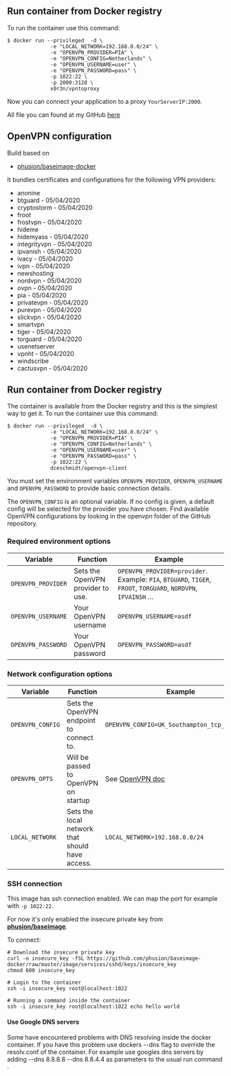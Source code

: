 
## Run container from Docker registry
To run the container use this command:

```
$ docker run --privileged  -d \
              -e "LOCAL_NETWORK=192.168.0.0/24" \
              -e "OPENVPN_PROVIDER=PIA" \
              -e "OPENVPN_CONFIG=Netherlands" \
              -e "OPENVPN_USERNAME=user" \
              -e "OPENVPN_PASSWORD=pass" \
              -p 1022:22 \
              -p 2000:3128 \
              x0r3n/vpntoproxy
```

Now you can connect your application to a proxy `YourServerIP:2000`.

All file you can found at my GitHub [here](https://github.com/x0r3n/vpntoproxy)

## OpenVPN configuration
Build based on
* [phusion/baseimage-docker](https://github.com/phusion/baseimage-docker)

It bundles certificates and configurations for the following VPN providers:
* anonine
* btguard - 05/04/2020
* cryptostorm - 05/04/2020
* froot
* frostvpn - 05/04/2020
* hideme
* hidemyass - 05/04/2020 
* integrityvpn - 05/04/2020
* ipvanish - 05/04/2020
* ivacy - 05/04/2020
* ivpn - 05/04/2020
* newshosting
* nordvpn - 05/04/2020
* ovpn - 05/04/2020
* pia - 05/04/2020
* privatevpn - 05/04/2020
* purevpn - 05/04/2020
* slickvpn - 05/04/2020
* smartvpn
* tiger - 05/04/2020
* torguard - 05/04/2020
* usenetserver
* vpnht - 05/04/2020
* windscribe
* cactusvpn - 05/04/2020

## Run container from Docker registry
The container is available from the Docker registry and this is the simplest way to get it.
To run the container use this command:

```
$ docker run --privileged  -d \
              -e "LOCAL_NETWORK=192.168.0.0/24" \
              -e "OPENVPN_PROVIDER=PIA" \
              -e "OPENVPN_CONFIG=Netherlands" \
              -e "OPENVPN_USERNAME=user" \
              -e "OPENVPN_PASSWORD=pass" \
              -p 1022:22 \
              dceschmidt/openvpn-client
```

You must set the environment variables `OPENVPN_PROVIDER`, `OPENVPN_USERNAME` and `OPENVPN_PASSWORD` to provide basic connection details.

The `OPENVPN_CONFIG` is an optional variable. If no config is given, a default config will be selected for the provider you have chosen.
Find available OpenVPN configurations by looking in the openvpn folder of the GitHub repository.

### Required environment options
| Variable | Function | Example |
|----------|----------|-------|
|`OPENVPN_PROVIDER` | Sets the OpenVPN provider to use. | `OPENVPN_PROVIDER=provider`. Example: `PIA`, `BTGUARD`, `TIGER`, `FROOT`, `TORGUARD`, `NORDVPN`, `IPVAINSH` ... |
|`OPENVPN_USERNAME`|Your OpenVPN username |`OPENVPN_USERNAME=asdf`|
|`OPENVPN_PASSWORD`|Your OpenVPN password |`OPENVPN_PASSWORD=asdf`|

### Network configuration options
| Variable | Function | Example |
|----------|----------|-------|
|`OPENVPN_CONFIG` | Sets the OpenVPN endpoint to connect to. | `OPENVPN_CONFIG=UK_Southampton_tcp_server_01`|
|`OPENVPN_OPTS` | Will be passed to OpenVPN on startup | See [OpenVPN doc](https://openvpn.net/index.php/open-source/documentation/manuals/65-openvpn-20x-manpage.html) |
|`LOCAL_NETWORK` | Sets the local network that should have access. | `LOCAL_NETWORK=192.168.0.0/24`|

### SSH connection
This image has ssh connection enabled.
We can map the port for example with `-p 1022:22`.

For now it's only enabled the insecure private key from **[phusion/baseimage](https://github.com/phusion/baseimage-docker)**.

To connect:
```shell
# Download the insecure private key
curl -o insecure_key -fSL https://github.com/phusion/baseimage-docker/raw/master/image/services/sshd/keys/insecure_key
chmod 600 insecure_key

# Login to the container
ssh -i insecure_key root@localhost:1022

# Running a command inside the container
ssh -i insecure_key root@localhost:1022 echo hello world
```

#### Use Google DNS servers
Some have encountered problems with DNS resolving inside the docker container.
If you have this problem use dockers --dns flag to override the resolv.conf of the container.
For example use googles dns servers by adding --dns 8.8.8.8 --dns 8.8.4.4 as parameters to the usual run command .

